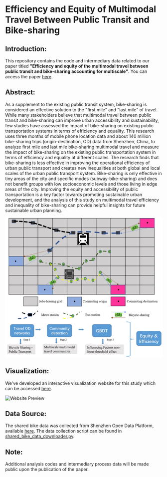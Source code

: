# Efficiency and Equity of Multimodal Travel Between Public Transit and Bike-sharing

## Introduction:
This repository contains the code and intermediary data related to our paper titled **"Efficiency and equity of the multimodal travel between public transit and bike-sharing accounting for multiscale"**. You can access the paper [here](Manuscript/Manuscript.pdf).

## Abstract:
As a supplement to the existing public transit system, bike-sharing is considered an effective solution to the "first mile" and "last mile" of travel. While many stakeholders believe that multimodal travel between public transit and bike-sharing can improve urban accessibility and sustainability, few studies have assessed the impact of bike-sharing on existing public transportation systems in terms of efficiency and equality. This research uses three months of mobile phone location data and about 140 million bike-sharing trips (origin-destination, OD) data from Shenzhen, China, to analyze first mile and last mile bike-sharing multimodal travel and measure the impact of bike-sharing on the existing public transportation system in terms of efficiency and equality at different scales. The research finds that bike-sharing is less effective in improving the operational efficiency of urban public transport and creates new inequalities at both global and local scales of the urban public transport system. Bike-sharing is only effective in tiny areas of the city and specific modes (subway-bike-sharing) and does not benefit groups with low socioeconomic levels and those living in edge areas of the city. Improving the equity and accessibility of public transportation is a key factor towards promoting sustainable urban development, and the analysis of this study on multimodal travel efficiency and inequality of bike-sharing can provide helpful insights for future sustainable urban planning.

![Research Framework](Figures/Fig1_Research_framework.jpg)

## Visualization:
We've developed an interactive visualization website for this study which can be accessed [here](https://zhihangliu.cn/projects/Sharingbike/Morning_bike_sharing.html).

![Website Preview](website.gif)

## Data Source:
The shared bike data was collected from Shenzhen Open Data Platform, available [here](https://opendata.sz.gov.cn/). The data collection script can be found in [shared_bike_data_downloader.py](shared_bike_data_downloader.py).

## Note:
Additional analysis codes and intermediary process data will be made public upon the publication of the paper.

